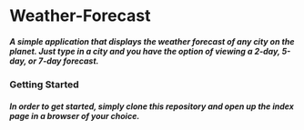 # Weather-Forecast

##### A simple application that displays the weather forecast of any city on the planet. Just type in a city and you have the option of viewing a 2-day, 5-day, or 7-day forecast. 

### Getting Started

##### In order to get started, simply clone this repository and open up the index page in a browser of your choice. 
